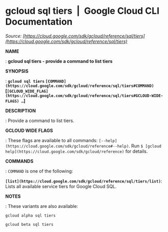 # gcloud sql tiers  |  Google Cloud CLI Documentation

*Source: [https://cloud.google.com/sdk/gcloud/reference/sql/tiers](https://cloud.google.com/sdk/gcloud/reference/sql/tiers)*

**NAME**

: **gcloud sql tiers - provide a command to list tiers**

**SYNOPSIS**

: **`gcloud sql tiers` `[COMMAND](https://cloud.google.com/sdk/gcloud/reference/sql/tiers#COMMAND)` [`[GCLOUD_WIDE_FLAG](https://cloud.google.com/sdk/gcloud/reference/sql/tiers#GCLOUD-WIDE-FLAGS) …`]**

**DESCRIPTION**

: Provide a command to list tiers.

**GCLOUD WIDE FLAGS**

: These flags are available to all commands: `[--help](https://cloud.google.com/sdk/gcloud/reference#--help)`.
Run `$ [gcloud help](https://cloud.google.com/sdk/gcloud/reference)` for details.

**COMMANDS**

: ``COMMAND`` is one of the following:

**`[list](https://cloud.google.com/sdk/gcloud/reference/sql/tiers/list)`**:
Lists all available service tiers for Google Cloud SQL.

**NOTES**

: These variants are also available:

```
gcloud alpha sql tiers
```

```
gcloud beta sql tiers
```